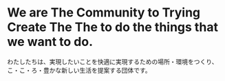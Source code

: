 # We are The Community to Trying Create The The to do the things that we want to do.
わたしたちは、実現したいことを快適に実現するための場所・環境をつくり、こ・こ・ろ・豊かな新しい生活を提案する団体です。

<!--
**pe-hu/pe-hu** is a ✨ _special_ ✨ repository because its `README.md` (this file) appears on your GitHub profile.

Here are some ideas to get you started:

- 🔭 I’m currently working on ...
- 🌱 I’m currently learning ...
- 👯 I’m looking to collaborate on ...
- 🤔 I’m looking for help with ...
- 💬 Ask me about ...
- 📫 How to reach me: ...
- 😄 Pronouns: ...
- ⚡ Fun fact: ...
-->
